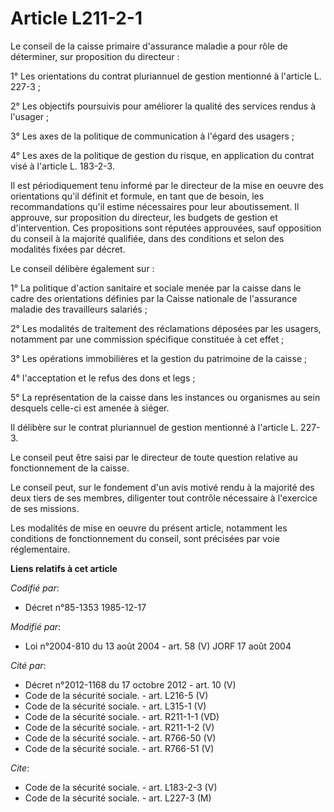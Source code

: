 # Article L211-2-1

Le conseil de la caisse primaire d'assurance maladie a pour rôle de déterminer, sur proposition du directeur :

1° Les orientations du contrat pluriannuel de gestion mentionné à l'article L. 227-3 ;

2° Les objectifs poursuivis pour améliorer la qualité des services rendus à l'usager ;

3° Les axes de la politique de communication à l'égard des usagers ;

4° Les axes de la politique de gestion du risque, en application du contrat visé à l'article L. 183-2-3.

Il est périodiquement tenu informé par le directeur de la mise en oeuvre des orientations qu'il définit et formule, en tant
que de besoin, les recommandations qu'il estime nécessaires pour leur aboutissement. Il approuve, sur proposition du
directeur, les budgets de gestion et d'intervention. Ces propositions sont réputées approuvées, sauf opposition du conseil à
la majorité qualifiée, dans des conditions et selon des modalités fixées par décret.

Le conseil délibère également sur :

1° La politique d'action sanitaire et sociale menée par la caisse dans le cadre des orientations définies par la Caisse
nationale de l'assurance maladie des travailleurs salariés ;

2° Les modalités de traitement des réclamations déposées par les usagers, notamment par une commission spécifique constituée
à cet effet ;

3° Les opérations immobilières et la gestion du patrimoine de la caisse ;

4° l'acceptation et le refus des dons et legs ;

5° La représentation de la caisse dans les instances ou organismes au sein desquels celle-ci est amenée à siéger.

Il délibère sur le contrat pluriannuel de gestion mentionné à l'article L. 227-3.

Le conseil peut être saisi par le directeur de toute question relative au fonctionnement de la caisse.

Le conseil peut, sur le fondement d'un avis motivé rendu à la majorité des deux tiers de ses membres, diligenter tout
contrôle nécessaire à l'exercice de ses missions.

Les modalités de mise en oeuvre du présent article, notamment les conditions de fonctionnement du conseil, sont précisées par
voie réglementaire.

**Liens relatifs à cet article**

_Codifié par_:

  - Décret n°85-1353 1985-12-17

_Modifié par_:

  - Loi n°2004-810 du 13 août 2004 - art. 58 (V) JORF 17 août 2004

_Cité par_:

  - Décret n°2012-1168 du 17 octobre 2012 - art. 10 (V)
  - Code de la sécurité sociale. - art. L216-5 (V)
  - Code de la sécurité sociale. - art. L315-1 (V)
  - Code de la sécurité sociale. - art. R211-1-1 (VD)
  - Code de la sécurité sociale. - art. R211-1-2 (V)
  - Code de la sécurité sociale. - art. R766-50 (V)
  - Code de la sécurité sociale. - art. R766-51 (V)

_Cite_:

  - Code de la sécurité sociale. - art. L183-2-3 (V)
  - Code de la sécurité sociale. - art. L227-3 (M)
